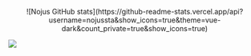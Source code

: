<p align="center">
![Nojus GitHub stats](https://github-readme-stats.vercel.app/api?username=nojussta&show_icons=true&theme=vue-dark&count_private=true&show_icons=true)
</p>
<a href="https://github.com/anuraghazra/github-readme-stats">
  <img align="center" src="https://github-readme-stats.vercel.app/api?username=nojussta&show_icons=true&theme=vue-dark&count_private=true&show_icons=true" />
</a>
</a>
<!--
**nojussta/nojussta** is a ✨ _special_ ✨ repository because its `README.md` (this file) appears on your GitHub profile.

Here are some ideas to get you started:

- 🔭 I’m currently working on ...
- 🌱 I’m currently learning ...
- 👯 I’m looking to collaborate on ...
- 🤔 I’m looking for help with ...
- 💬 Ask me about ...
- 📫 How to reach me: ...
- 😄 Pronouns: ...
- ⚡ Fun fact: ...
-->
